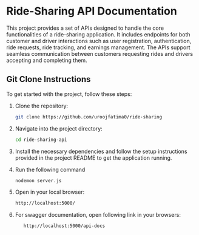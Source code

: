 # Ride-Sharing API Documentation

This project provides a set of APIs designed to handle the core functionalities of a ride-sharing application. It includes endpoints for both customer and driver interactions such as user registration, authentication, ride requests, ride tracking, and earnings management. The APIs support seamless communication between customers requesting rides and drivers accepting and completing them.

## Git Clone Instructions

To get started with the project, follow these steps:

1. Clone the repository:

    ```bash
    git clone https://github.com/uroojfatima0/ride-sharing
    ```

2. Navigate into the project directory:

    ```bash
    cd ride-sharing-api
    ```

3. Install the necessary dependencies and follow the setup instructions provided in the project README to get the application running.

4. Run the following command

    ```bash
    nodemon server.js
    ```

5. Open in your local browser:

   ```bash
   http://localhost:5000/
   ```
6. For swagger documentation, open following link in your browsers:
   ```bash
      http://localhost:5000/api-docs
   ```
